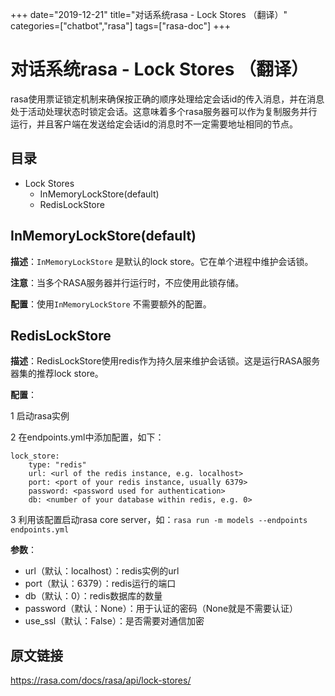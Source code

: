 +++
date="2019-12-21"
title="对话系统rasa - Lock Stores （翻译）"
categories=["chatbot","rasa"]
tags=["rasa-doc"]
+++

# 对话系统rasa - Lock Stores （翻译）

rasa使用票证锁定机制来确保按正确的顺序处理给定会话id的传入消息，并在消息处于活动处理状态时锁定会话。这意味着多个rasa服务器可以作为复制服务并行运行，并且客户端在发送给定会话id的消息时不一定需要地址相同的节点。

## 目录

- Lock Stores
  - InMemoryLockStore(default)
  - RedisLockStore

## InMemoryLockStore(default)

**描述**：`InMemoryLockStore` 是默认的lock store。它在单个进程中维护会话锁。

**注意**：当多个RASA服务器并行运行时，不应使用此锁存储。

**配置**：使用`InMemoryLockStore` 不需要额外的配置。

## RedisLockStore

**描述**：RedisLockStore使用redis作为持久层来维护会话锁。这是运行RASA服务器集的推荐lock store。

**配置**：

1 启动rasa实例

2 在endpoints.yml中添加配置，如下：

```
lock_store:
    type: "redis"
    url: <url of the redis instance, e.g. localhost>
    port: <port of your redis instance, usually 6379>
    password: <password used for authentication>
    db: <number of your database within redis, e.g. 0>
```

3  利用该配置启动rasa core server，如：`rasa run -m models --endpoints endpoints.yml`

**参数**：

- url（默认：localhost）：redis实例的url
- port（默认：6379）：redis运行的端口
- db（默认：0）：redis数据库的数量
- password（默认：None）：用于认证的密码（None就是不需要认证）
- use_ssl（默认：False）：是否需要对通信加密

## 原文链接

https://rasa.com/docs/rasa/api/lock-stores/